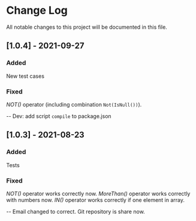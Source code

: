 # Change Log
All notable changes to this project will be documented in this file.

## [1.0.4] - 2021-09-27

### Added
New test cases

### Fixed
*NOT()* operator (including combination `Not(IsNull())`).

--
Dev: add script `compile` to package.json


## [1.0.3] - 2021-08-23

### Added
Tests

### Fixed
*NOT()* operator works correctly now.
*MoreThan()* operator works correctly with numbers now.
*IN()* operator works correctly if one element in array.

--
Email changed to correct.
Git repository is share now.
